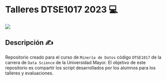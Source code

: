 # Talleres DTSE1017 2023 💻

![](https://www.google.com/url?sa=i&url=https%3A%2F%2Fwww.uma.es%2Frelaciones-internacionales%2Fnoticias%2Funiversidad-mayor%2F&psig=AOvVaw2s4if-Xt_0PBUherJWG1Io&ust=1694703365648000&source=images&cd=vfe&opi=89978449&ved=0CBAQjRxqFwoTCLD_5pPsp4EDFQAAAAAdAAAAABAH)

## Descripción ✍️

Repositorio creado para el curso de `Minería de Datos` código `DTSE1017` de la carrera de `Data Science` de la Universidad Mayor. El objetivo de este repositorio es compartir los script desarrollados por los alumnos para los talleres y evaluaciones.

